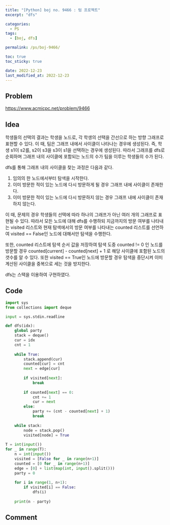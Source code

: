 ```yaml
---
title: "[Python] boj no. 9466 : 텀 프로젝트"
excerpt: "dfs"

categories:
  - PS
tags:
  - [boj, dfs]

permalink: /ps/boj-9466/

toc: true
toc_sticky: true

date: 2022-12-23
last_modified_at: 2022-12-23
---
```


## Problem

<https://www.acmicpc.net/problem/9466>

## Idea

학생들의 선택의 결과는 학생을 노드로, 각 학생의 선택을 간선으로 하는 방향 그래프로 표현할 수 있다. 이 때, 팀은 그래프 내에서 사이클이 나타나는 경우에 생성된다. 즉, 학생 s1이 s2를, s2이 s3을 s3이 s1을 선택하는 경우에 생성된다. 따라서 그래프를 dfs로 순회하며 그래프 내의 사이클에 포함되는 노드의 수가 팀을 이루는 학생들의 수가 된다.

dfs를 통해 그래프 내의 사이클을 찾는 과정은 다음과 같다.

1. 임의의 한 노드에서부터 탐색을 시작한다.
2. 이미 방문한 적이 있는 노드에 다시 방문하게 될 경우 그래프 내에 사이클이 존재한다.
3. 이미 방문한 적이 있는 노드에 다시 방문하지 않는 경우 그래프 내에 사이클이 존재하지 않는다.

이 때, 문제의 경우 학생들의 선택에 따라 하나의 그래프가 아닌 여러 개의 그래프로 표현될 수 있다. 따라서 모든 노드에 대해 dfs를 수행하되 지금까지의 방문 여부를 나타내는 visited 리스트와 현재 탐색에서의 방문 여부를 나타내는 counted 리스트를 선언하여 visited == False인 노드에 대해서만 탐색을 수행한다.

또한, counted 리스트에 탐색 순서 값을 저장하여 탐색 도중 counted != 0 인 노드를 방문할 경우 counted[current] - counted[next] + 1 로 해당 사이클에 포함된 노드의 갯수를 알 수 있다. 또한 visited == True인 노드에 방문할 경우 탐색을 중단시켜 이미 계산된 사이클을 중복으로 세는 것을 방지한다.

dfs는 스택을 이용하여 구현하였다.

## Code

```py
import sys
from collections import deque

input = sys.stdin.readline

def dfs(idx):
    global party
    stack = deque()
    cur = idx
    cnt = 1
    
    while True:
        stack.append(cur)
        counted[cur] = cnt
        next = edge[cur]
        
        if visited[next]:
            break
        
        if counted[next] == 0:
            cnt += 1
            cur = next
        else:
            party += (cnt - counted[next] + 1)
            break
        
    while stack:
        node = stack.pop()
        visited[node] = True
    
T = int(input())
for _ in range(T):
    n = int(input())
    visited = [False for _ in range(n+1)]
    counted = [0 for _ in range(n+1)]
    edge = [0] + list(map(int, input().split()))
    party = 0
    
    for i in range(1, n+1):
        if visited[i] == False:
            dfs(i)
    
    print(n - party)
```

## Comment

